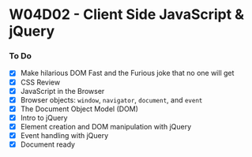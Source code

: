 # W04D02 - Client Side JavaScript & jQuery

### To Do

- [x] Make hilarious DOM Fast and the Furious joke that no one will get
- [x] CSS Review
- [x] JavaScript in the Browser
- [x] Browser objects: `window`, `navigator`, `document`, and `event`
- [x] The Document Object Model (DOM)
- [x] Intro to jQuery
- [x] Element creation and DOM manipulation with jQuery
- [x] Event handling with jQuery
- [x] Document ready
